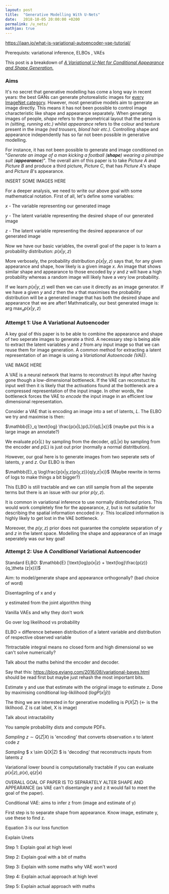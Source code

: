 ```yaml
---
layout: post
title:  "Generative Modelling With U-Nets"
date:   2018-10-05 20:00:00 +0200
permalink: /u_nets/
mathjax: true
---
```


https://jaan.io/what-is-variational-autoencoder-vae-tutorial/

Prerequists: variational inference, ELBOs , VAEs

This post is a breakdown of [*A Variational U-Net for Conditional Appearance and Shape Generation.*](https://arxiv.org/pdf/1804.04694.pdf)

### Aims

It's no secret that generative modelling has come a long way in recent years: the best GANs can generate photorealistic images for [every ImageNet category](https://arxiv.org/pdf/1610.09585.pdf). However, most generative models aim to generate an image directly. This means it has not been possible to control image characteristic like shape and appearance separately. When generating images of people, *shape* refers to the geometrical layout that the person is in *(sitting, running etc.)* whilst *appearance* refers to the colour and texture present in the image *(red trousers, blond hair etc.)*. Controlling shape and appearance independently has so far not been possible in generative modelling.

For instance, it has not been possible to generate and image conditioned on "*Generate an image of a man kicking a football (**shape**) wearing a pinstripe suit (**appearance**)*". The overall aim of this paper is to take *Picture A* and *Picture B* and produce a third picture, *Picture C*, that has *Picture A*'s shape and *Picture B*'s appearance.

INSERT SOME IMAGES HERE

For a deeper analysis, we need to write our above goal with some mathematical notation. First of all, let's define some variables:

$x$ - The variable representing our generated image

$y$ - The latent variable representing the desired shape of our generated image

$z$ - The latent variable representing the desired appearance of our generated image

Now we have our basic variables, the overall goal of the paper is to learn a probability distribution: $p(x|y,z)$

More verbosely, the probability distribution $p(x|y,z)$ says that, for any given appearance and shape, how likely is a given image $x$. An image that shows similar shape and appearance to those encoded by $y$ and $z$ will have a high probability whereas a random image will likely have a very low probability. 

If we learn $p(x|y,z)$ well then we can use it directly as an image generator. If we have a given $y$ and $z$ then the $x$ that maximises the probability distribution will be a generated image that has both the desired shape and appearance that we are after! Mathmatically, our best generated image is: $\text{arg max}_x p(x|y,z)$

### Attempt 1: Use A Variational Autoencoder

A key goal of this paper is to be able to combine the appearance and shape of two seperate images to generate a third. A necessary step is being able to extract the latent variables $y$ and $z$ from any input image so that we can reuse them for image generation. A common method for extracting a latent representation of an image is using a *Variational Autoencode (VAE)*.

VAE IMAGE HERE

A VAE is a neural network that learns to reconstruct its input after having gone though a low-dimensional bottleneck. If the VAE can reconstuct its input well then it is likely that the activations found at the bottleneck are a compressed representation of the input image. In other words, the bottleneck forces the VAE to *encode* the input image in an efficient low dimensional representation.

Consider a VAE that is encoding an image into a set of latents, $L$. The ELBO we try and maximise is then:

$\mathbb{E}_q \text{log} \frac{p(x|L)p(L)}{q(L|x)}$ (maybe put this is a large image an annotate?)

We evaluate $p(x|L)$ by sampling from the decoder, $q(L|x)$ by sampling from the encoder and $p(L)$ is just out prior (normally a normal distritbution).

However, our goal here is to generate images from two seperate sets of latents, $y$ and $z$. Our ELBO is then 

$\mathbb{E}_q \log\frac{p(x|y,z)p(y,z)}{q(y,z|x)}$ (Maybe rewrite in terms of logs to make things a bit bigger?)

This ELBO is still tractable and we can still sample from all the seperate terms but there is an issue with our prior $p(y,z)$. 

It is common in variational inference to use normally distributed priors. This would work completely fine for the appearance, $z$, but is not suitable for describing the spatial information encoded in $y$. This localized information is highly likely to get lost in the VAE bottleneck.

Moreover, the $p(y,z)$ prior does not guarantee the complete separation of $y$ and $z$ in the latent space. Modelling the shape and appearance of an image seperately was our key goal!

### Attempt 2: Use A *Conditional* Variational Autoencoder











Standard ELBO: $\mathbb{E} [\text{log}p(x|z) + \text{log}\frac{p(z)}{q_\theta (z|x)}]$







Aim: to model/generate shape and appearance orthogonally? (bad choice of word)

Disentagnling of x and y

y estimated from the joint algorithm thing

Vanilla VAEs and why they don't work

Go over log likelihood vs probability

ELBO = difference between distribution of a latent variable and distribution of respective observed variable

?Intractable integral means no closed form and high dimensional so we can't solve numerically?

Talk about the maths behind the encoder and decoder.

Say that this: https://blog.evjang.com/2016/08/variational-bayes.html should be read first but maybe just rehash the most important bits.

Estimate y and use that estimate with the original image to estimate z. Done by maximising conditional log-likilihood ($log P(x|\hat{y})$)

The thing we are interested in for generative modelling is $P(X|Z)$ (<- is the liklihood. Z is cat label, X is image)

Talk about intractability

You sample probability dists and compute PDFs.

*Sampling* $z \sim Q(Z|X)$ is 'encoding' that converts observation $x$ to latent code $z$

*Sampling* $ x \sim Q(X|Z) $ is 'decoding' that reconstructs inputs from latents $z$

Variational lower bound is computationally tractable if you can evaluate $p(x|z), p(x), q(z|x)$ 

OVERALL GOAL OF PAPER IS TO SEPARATELY ALTER SHAPE AND APPEARANCE (as VAE can't disentangle y and z it would fail to meet the goal of the paper).

Conditional VAE: aims to infer z from (image and estimate of y)

First step is to separate shape from appearance. Know image, estimate y, use these to find z.

Equation 3 is our loss function

Explain Unets



Step 1: Explain goal at high level

Step 2: Explain goal with a bit of maths

Step 3: Explain with some maths why VAE won't word

Step 4: Explain actual approach at high level

Step 5: Explain actual approach with maths